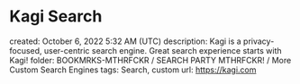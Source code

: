 # Kagi Search

created: October 6, 2022 5:32 AM (UTC)
description: Kagi is a privacy-focused, user-centric search engine. Great search experience starts with Kagi!
folder: BOOKMRKS-MTHRFCKR / SEARCH PARTY MTHRFCKR! / More Custom Search Engines
tags: Search, custom
url: https://kagi.com